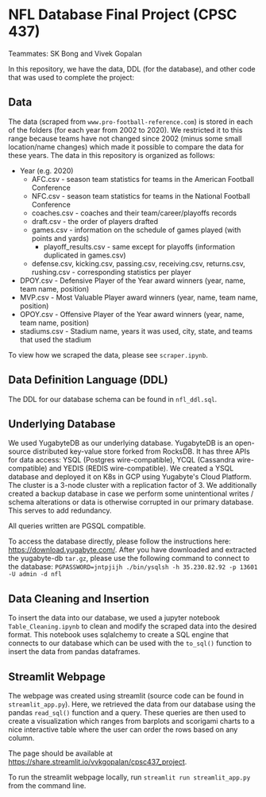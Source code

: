 # NFL Database Final Project (CPSC 437)

Teammates: SK Bong and Vivek Gopalan

In this repository, we have the data, DDL (for the database), and other code that was used to complete the project:

## Data

The data (scraped from `www.pro-football-reference.com`) is stored in each of the folders (for each year from 2002 to 2020). We restricted it to this range because teams have not changed since 2002 (minus some small location/name changes) which made it possible to compare the data for these years. The data in this repository is organized as follows:
* Year (e.g. 2020)
  * AFC.csv - season team statistics for teams in the American Football Conference
  * NFC.csv - season team statistics for teams in the National Football Conference
  * coaches.csv - coaches and their team/career/playoffs records
  * draft.csv - the order of players drafted
  * games.csv - information on the schedule of games played (with points and yards)
    * playoff_results.csv - same except for playoffs (information duplicated in games.csv)
  * defense.csv, kicking.csv, passing.csv, receiving.csv, returns.csv, rushing.csv - corresponding statistics per player
* DPOY.csv - Defensive Player of the Year award winners (year, name, team name, position)
* MVP.csv - Most Valuable Player award winners (year, name, team name, position)
* OPOY.csv - Offensive Player of the Year award winners (year, name, team name, position)
* stadiums.csv - Stadium name, years it was used, city, state, and teams that used the stadium

To view how we scraped the data, please see `scraper.ipynb`.

## Data Definition Language (DDL)

The DDL for our database schema can be found in `nfl_ddl.sql`.

## Underlying Database

We used YugabyteDB as our underlying database. YugabyteDB is an open-source distributed key-value store forked from RocksDB. It has three APIs for data access: YSQL (Postgres wire-compatible), YCQL (Cassandra wire-compatible) and YEDIS (REDIS wire-compatible). We created a YSQL database and deployed it on K8s in GCP using Yugabyte's Cloud Platform. The cluster is a 3-node cluster with a replication factor of 3. We additionally created a backup database in case we perform some unintentional writes / schema alterations or data is otherwise corrupted in our primary database. This serves to add redundancy. 

All queries written are PGSQL compatible. 

To access the database directly, please follow the instructions here: https://download.yugabyte.com/. After you have downloaded and extracted the yugabyte-db `tar.gz`, please use the following command to connect to the database: `PGPASSWORD=jntpjijh ./bin/ysqlsh -h 35.230.82.92 -p 13601 -U admin -d nfl`

## Data Cleaning and Insertion

To insert the data into our database, we used a jupyter notebook `Table_Cleaning.ipynb` to clean and modify the scraped data into the desired format. This notebook uses sqlalchemy to create a SQL engine that connects to our database which can be used with the `to_sql()` function to insert the data from pandas dataframes.

## Streamlit Webpage

The webpage was created using streamlit (source code can be found in `streamlit_app.py`). Here, we retrieved the data from our database using the pandas `read_sql()` function and a query. These queries are then used to create a visualization which ranges from barplots and scorigami charts to a nice interactive table where the user can order the rows based on any column.

The page should be available at https://share.streamlit.io/vvkgopalan/cpsc437_project.

To run the streamlit webpage locally, run `streamlit run streamlit_app.py` from the command line.

